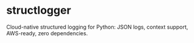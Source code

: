 # structlogger
Cloud-native structured logging for Python: JSON logs, context support, AWS-ready, zero dependencies.
